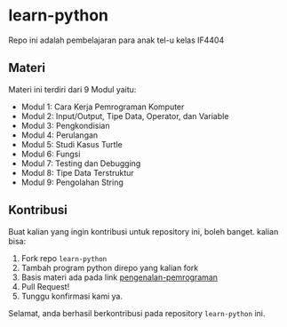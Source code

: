 # learn-python
Repo ini adalah pembelajaran para anak tel-u kelas IF4404
## Materi
Materi ini terdiri dari 9 Modul yaitu:
* Modul 1: Cara Kerja Pemrograman Komputer
* Modul 2: Input/Output, Tipe Data, Operator, dan Variable
* Modul 3: Pengkondisian
* Modul 4: Perulangan
* Modul 5: Studi Kasus Turtle
* Modul 6: Fungsi
* Modul 7: Testing dan Debugging
* Modul 8: Tipe Data Terstruktur
* Modul 9: Pengolahan String

## Kontribusi
Buat kalian yang ingin kontribusi untuk repository ini, boleh banget. kalian bisa:
1. Fork repo `learn-python`
2. Tambah program python direpo yang kalian fork
3. Basis materi ada pada link [pengenalan-pemrograman](https://saidalfaraby.github.io/pengenalan-pemrograman/)
4. Pull Request!
5. Tunggu konfirmasi kami ya.

Selamat, anda berhasil berkontribusi pada repository `learn-python` ini.
